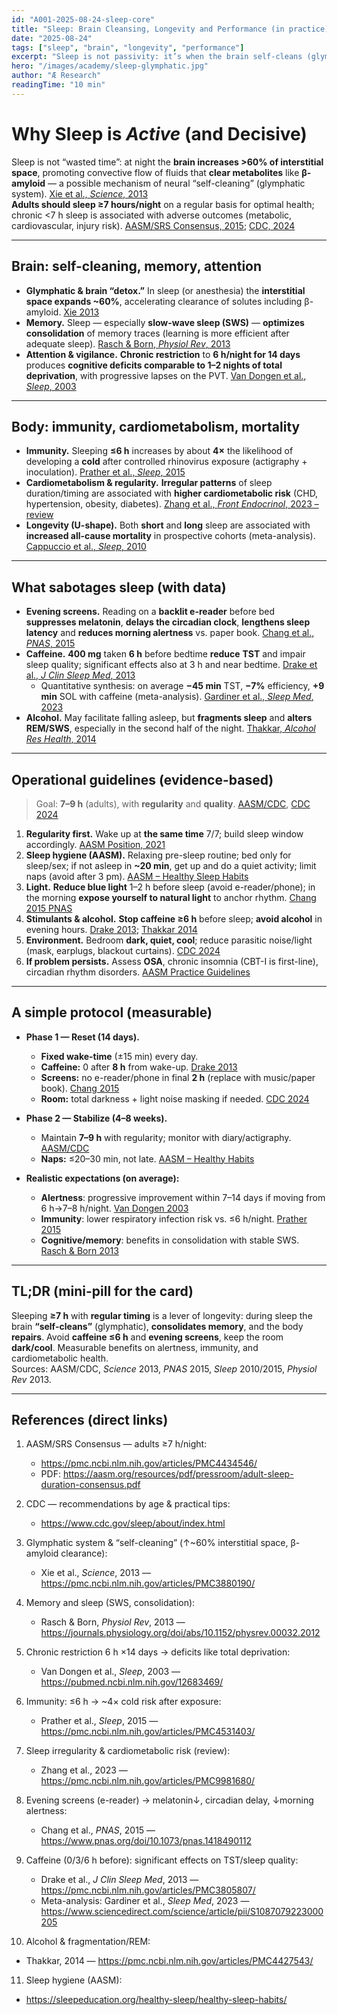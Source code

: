 ```yaml
---
id: "A001-2025-08-24-sleep-core"
title: "Sleep: Brain Cleansing, Longevity and Performance (in practice)"
date: "2025-08-24"
tags: ["sleep", "brain", "longevity", "performance"]
excerpt: "Sleep is not passivity: it’s when the brain self-cleans (glymphatic system), memories consolidate, and the body repairs tissues. Evidence, numbers and operational best-practices."
hero: "/images/academy/sleep-glymphatic.jpg"
author: "Æ Research"
readingTime: "10 min"
---
```


# Why Sleep is *Active* (and Decisive)

Sleep is not “wasted time”: at night the **brain increases >60% of interstitial space**, promoting convective flow of fluids that **clear metabolites** like **β-amyloid** — a possible mechanism of neural “self-cleaning” (glymphatic system). [Xie et al., *Science*, 2013](https://pmc.ncbi.nlm.nih.gov/articles/PMC3880190/)  
**Adults should sleep ≥7 hours/night** on a regular basis for optimal health; chronic <7 h sleep is associated with adverse outcomes (metabolic, cardiovascular, injury risk). [AASM/SRS Consensus, 2015](https://pmc.ncbi.nlm.nih.gov/articles/PMC4434546/); [CDC, 2024](https://www.cdc.gov/sleep/about/index.html)

---

## Brain: self-cleaning, memory, attention

- **Glymphatic & brain “detox.”** In sleep (or anesthesia) the **interstitial space expands ~60%**, accelerating clearance of solutes including β-amyloid. [Xie 2013](https://pmc.ncbi.nlm.nih.gov/articles/PMC3880190/)  
- **Memory.** Sleep — especially **slow-wave sleep (SWS)** — **optimizes consolidation** of memory traces (learning is more efficient after adequate sleep). [Rasch & Born, *Physiol Rev*, 2013](https://journals.physiology.org/doi/abs/10.1152/physrev.00032.2012)  
- **Attention & vigilance.** **Chronic restriction** to **6 h/night for 14 days** produces **cognitive deficits comparable to 1–2 nights of total deprivation**, with progressive lapses on the PVT. [Van Dongen et al., *Sleep*, 2003](https://pubmed.ncbi.nlm.nih.gov/12683469/)

---

## Body: immunity, cardiometabolism, mortality

- **Immunity.** Sleeping **≤6 h** increases by about **4×** the likelihood of developing a **cold** after controlled rhinovirus exposure (actigraphy + inoculation). [Prather et al., *Sleep*, 2015](https://pmc.ncbi.nlm.nih.gov/articles/PMC4531403/)  
- **Cardiometabolism & regularity.** **Irregular patterns** of sleep duration/timing are associated with **higher cardiometabolic risk** (CHD, hypertension, obesity, diabetes). [Zhang et al., *Front Endocrinol*, 2023 – review](https://pmc.ncbi.nlm.nih.gov/articles/PMC9981680/)  
- **Longevity (U-shape).** Both **short** and **long** sleep are associated with **increased all-cause mortality** in prospective cohorts (meta-analysis). [Cappuccio et al., *Sleep*, 2010](https://pmc.ncbi.nlm.nih.gov/articles/PMC2864873/)

---

## What sabotages sleep (with data)

- **Evening screens.** Reading on a **backlit e-reader** before bed **suppresses melatonin**, **delays the circadian clock**, **lengthens sleep latency** and **reduces morning alertness** vs. paper book. [Chang et al., *PNAS*, 2015](https://www.pnas.org/doi/10.1073/pnas.1418490112)  
- **Caffeine.** **400 mg** taken **6 h** before bedtime **reduce** **TST** and impair sleep quality; significant effects also at 3 h and near bedtime. [Drake et al., *J Clin Sleep Med*, 2013](https://pmc.ncbi.nlm.nih.gov/articles/PMC3805807/)  
  - Quantitative synthesis: on average **−45 min** TST, **−7%** efficiency, **+9 min** SOL with caffeine (meta-analysis). [Gardiner et al., *Sleep Med*, 2023](https://www.sciencedirect.com/science/article/pii/S1087079223000205)  
- **Alcohol.** May facilitate falling asleep, but **fragments sleep** and **alters REM/SWS**, especially in the second half of the night. [Thakkar, *Alcohol Res Health*, 2014](https://pmc.ncbi.nlm.nih.gov/articles/PMC4427543/)

---

## Operational guidelines (evidence-based)

> Goal: **7–9 h** (adults), with **regularity** and **quality**. [AASM/CDC](https://pmc.ncbi.nlm.nih.gov/articles/PMC4434546/), [CDC 2024](https://www.cdc.gov/sleep/about/index.html)

1. **Regularity first.** Wake up at **the same time** 7/7; build sleep window accordingly. [AASM Position, 2021](https://pmc.ncbi.nlm.nih.gov/articles/PMC8494094/)  
2. **Sleep hygiene (AASM).** Relaxing pre-sleep routine; bed only for sleep/sex; if not asleep in **~20 min**, get up and do a quiet activity; limit naps (avoid after 3 pm). [AASM – Healthy Sleep Habits](https://sleepeducation.org/healthy-sleep/healthy-sleep-habits/)  
3. **Light.** **Reduce blue light** 1–2 h before sleep (avoid e-reader/phone); in the morning **expose yourself to natural light** to anchor rhythm. [Chang 2015 PNAS](https://www.pnas.org/doi/10.1073/pnas.1418490112)  
4. **Stimulants & alcohol.** **Stop caffeine ≥6 h** before sleep; **avoid alcohol** in evening hours. [Drake 2013](https://pmc.ncbi.nlm.nih.gov/articles/PMC3805807/); [Thakkar 2014](https://pmc.ncbi.nlm.nih.gov/articles/PMC4427543/)  
5. **Environment.** Bedroom **dark, quiet, cool**; reduce parasitic noise/light (mask, earplugs, blackout curtains). [CDC 2024](https://www.cdc.gov/sleep/about/index.html)  
6. **If problem persists.** Assess **OSA**, chronic insomnia (CBT-I is first-line), circadian rhythm disorders. [AASM Practice Guidelines](https://aasm.org/clinical-resources/practice-standards/practice-guidelines/)

---

## A simple protocol (measurable)

- **Phase 1 — Reset (14 days).**  
  - **Fixed wake-time** (±15 min) every day.  
  - **Caffeine:** 0 after **8 h** from wake-up. [Drake 2013](https://pmc.ncbi.nlm.nih.gov/articles/PMC3805807/)  
  - **Screens:** no e-reader/phone in final **2 h** (replace with music/paper book). [Chang 2015](https://www.pnas.org/doi/10.1073/pnas.1418490112)  
  - **Room:** total darkness + light noise masking if needed. [CDC 2024](https://www.cdc.gov/sleep/about/index.html)

- **Phase 2 — Stabilize (4–8 weeks).**  
  - Maintain **7–9 h** with regularity; monitor with diary/actigraphy. [AASM/CDC](https://pmc.ncbi.nlm.nih.gov/articles/PMC4434546/)  
  - **Naps:** ≤20–30 min, not late. [AASM – Healthy Habits](https://sleepeducation.org/healthy-sleep/healthy-sleep-habits/)

- **Realistic expectations (on average):**  
  - **Alertness**: progressive improvement within 7–14 days if moving from 6 h→7–8 h/night. [Van Dongen 2003](https://pubmed.ncbi.nlm.nih.gov/12683469/)  
  - **Immunity**: lower respiratory infection risk vs. ≤6 h/night. [Prather 2015](https://pmc.ncbi.nlm.nih.gov/articles/PMC4531403/)  
  - **Cognitive/memory**: benefits in consolidation with stable SWS. [Rasch & Born 2013](https://journals.physiology.org/doi/abs/10.1152/physrev.00032.2012)

---

## TL;DR (mini-pill for the card)

Sleeping **≥7 h** with **regular timing** is a lever of longevity: during sleep the brain **“self-cleans”** (glymphatic), **consolidates memory**, and the body **repairs**. Avoid **caffeine ≤6 h** and **evening screens**, keep the room **dark/cool**. Measurable benefits on alertness, immunity, and cardiometabolic health.  
Sources: AASM/CDC, *Science* 2013, *PNAS* 2015, *Sleep* 2010/2015, *Physiol Rev* 2013.

---

## References (direct links)

1. AASM/SRS Consensus — adults ≥7 h/night:  
   - https://pmc.ncbi.nlm.nih.gov/articles/PMC4434546/  
   - PDF: https://aasm.org/resources/pdf/pressroom/adult-sleep-duration-consensus.pdf

2. CDC — recommendations by age & practical tips:  
   - https://www.cdc.gov/sleep/about/index.html

3. Glymphatic system & “self-cleaning” (↑~60% interstitial space, β-amyloid clearance):  
   - Xie et al., *Science*, 2013 — https://pmc.ncbi.nlm.nih.gov/articles/PMC3880190/

4. Memory and sleep (SWS, consolidation):  
   - Rasch & Born, *Physiol Rev*, 2013 — https://journals.physiology.org/doi/abs/10.1152/physrev.00032.2012

5. Chronic restriction 6 h ×14 days → deficits like total deprivation:  
   - Van Dongen et al., *Sleep*, 2003 — https://pubmed.ncbi.nlm.nih.gov/12683469/

6. Immunity: ≤6 h → ~4× cold risk after exposure:  
   - Prather et al., *Sleep*, 2015 — https://pmc.ncbi.nlm.nih.gov/articles/PMC4531403/

7. Sleep irregularity & cardiometabolic risk (review):  
   - Zhang et al., 2023 — https://pmc.ncbi.nlm.nih.gov/articles/PMC9981680/

8. Evening screens (e-reader) → melatonin↓, circadian delay, ↓morning alertness:  
   - Chang et al., *PNAS*, 2015 — https://www.pnas.org/doi/10.1073/pnas.1418490112

9. Caffeine (0/3/6 h before): significant effects on TST/sleep quality:  
   - Drake et al., *J Clin Sleep Med*, 2013 — https://pmc.ncbi.nlm.nih.gov/articles/PMC3805807/  
   - Meta-analysis: Gardiner et al., *Sleep Med*, 2023 — https://www.sciencedirect.com/science/article/pii/S1087079223000205

10. Alcohol & fragmentation/REM:  
   - Thakkar, 2014 — https://pmc.ncbi.nlm.nih.gov/articles/PMC4427543/

11. Sleep hygiene (AASM):  
   - https://sleepeducation.org/healthy-sleep/healthy-sleep-habits/
